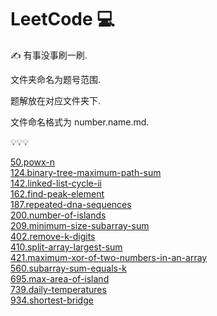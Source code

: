 # LeetCode 💻

✍  有事没事刷一刷.

文件夹命名为题号范围.

题解放在对应文件夹下.

文件命名格式为 number.name.md.

💡💡💡

[50.powx-n](/000-099/50.powx-n.md)    
[124.binary-tree-maximum-path-sum](/100-199/124.binary-tree-maximum-path-sum.md)    
[142.linked-list-cycle-ii](/100-199/142.linked-list-cycle-ii.md)    
[162.find-peak-element](/100-199/162.find-peak-element.md)    
[187.repeated-dna-sequences](/100-199/187.repeated-dna-sequences.md)    
[200.number-of-islands](/200-299/200.number-of-islands.md)    
[209.minimum-size-subarray-sum](/200-299/209.minimum-size-subarray-sum.md)    
[402.remove-k-digits](/400-499/402.remove-k-digits.md)    
[410.split-array-largest-sum](/400-499/410.split-array-largest-sum.md)    
[421.maximum-xor-of-two-numbers-in-an-array](/400-499/421.maximum-xor-of-two-numbers-in-an-array.md)    
[560.subarray-sum-equals-k](/500-599/560.subarray-sum-equals-k.md)    
[695.max-area-of-island](/600-699/695.max-area-of-island.md)    
[739.daily-temperatures](/700-799/739.daily-temperatures.md)    
[934.shortest-bridge](/900-999/934.shortest-bridge.md)    
